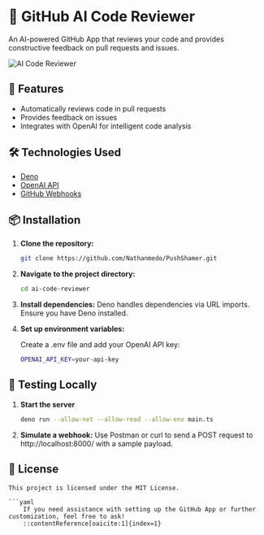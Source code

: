 # 🤖 GitHub AI Code Reviewer

An AI-powered GitHub App that reviews your code and provides constructive feedback on pull requests and issues.

![AI Code Reviewer](https://your-image-url.com/ai-code-reviewer.png)

## 🚀 Features

- Automatically reviews code in pull requests
- Provides feedback on issues
- Integrates with OpenAI for intelligent code analysis

## 🛠️ Technologies Used

- [Deno](https://deno.land/)
- [OpenAI API](https://openai.com/api/)
- [GitHub Webhooks](https://docs.github.com/en/webhooks)

## 📦 Installation

1. **Clone the repository:**

   ```bash
   git clone https://github.com/Nathanmedo/PushShamer.git

2. **Navigate to the project directory:**
    ```bash
    cd ai-code-reviewer

3. **Install dependencies:**
    Deno handles dependencies via URL imports. Ensure you have Deno installed.

4. **Set up environment variables:**

    Create a .env file and add your OpenAI API key:
    ```bash
    OPENAI_API_KEY=your-api-key

## 🧪 Testing Locally

1. **Start the server**
    ```bash
    deno run --allow-net --allow-read --allow-env main.ts

2. **Simulate a webhook:**
    Use Postman or curl to send a POST request to http://localhost:8000/ with a sample payload.


## 📄 License
    This project is licensed under the MIT License.

    ```yaml   
        If you need assistance with setting up the GitHub App or further customization, feel free to ask!
        ::contentReference[oaicite:1]{index=1}
 

